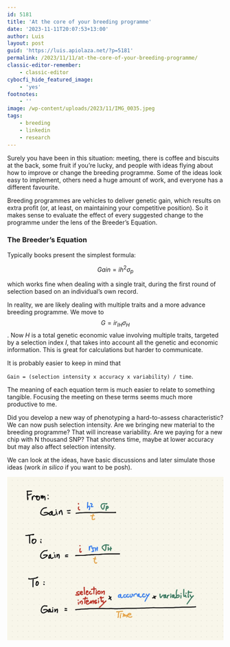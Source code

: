 ```yaml
---
id: 5181
title: 'At the core of your breeding programme'
date: '2023-11-11T20:07:53+13:00'
author: Luis
layout: post
guid: 'https://luis.apiolaza.net/?p=5181'
permalink: /2023/11/11/at-the-core-of-your-breeding-programme/
classic-editor-remember:
    - classic-editor
cybocfi_hide_featured_image:
    - 'yes'
footnotes:
    - ''
image: /wp-content/uploads/2023/11/IMG_0035.jpeg
tags:
    - breeding
    - linkedin
    - research
---
```


Surely you have been in this situation: meeting, there is coffee and biscuits at the back, some fruit if you’re lucky, and people with ideas flying about how to improve or change the breeding programme. Some of the ideas look easy to implement, others need a huge amount of work, and everyone has a different favourite.

Breeding programmes are vehicles to deliver genetic gain, which results on extra profit (or, at least, on maintaining your competitive position). So it makes sense to evaluate the effect of every suggested change to the programme under the lens of the Breeder’s Equation.

### The Breeder’s Equation

Typically books present the simplest formula:

$$Gain = i h^2 \sigma_p$$

which works fine when dealing with a single trait, during the first round of selection based on an individual’s own record.

In reality, we are likely dealing with multiple traits and a more advance breeding programme. We move to $$G = i r_{IH} \sigma_H$$. Now *H* is a total genetic economic value involving multiple traits, targeted by a selection index *I*, that takes into account all the genetic and economic information. This is great for calculations but harder to communicate.

It is probably easier to keep in mind that  
   
`Gain = (selection intensity x accuracy x variability) / time`.

The meaning of each equation term is much easier to relate to something tangible. Focusing the meeting on these terms seems much more productive to me.

Did you develop a new way of phenotyping a hard-to-assess characteristic? We can now push selection intensity. Are we bringing new material to the breeding programme? That will increase variability. Are we paying for a new chip with N thousand SNP? That shortens time, maybe at lower accuracy but may also affect selection intensity.

We can look at the ideas, have basic discussions and later simulate those ideas (work *in silico* if you want to be posh).

![A few ways of thinking of genetic gain and the Breeder’s Equation.](/assets/images/breeders_equation.jpeg)

<script type="text/javascript" src="http://cdn.mathjax.org/mathjax/latest/MathJax.js?config=TeX-AMS-MML_HTMLorMML"></script>